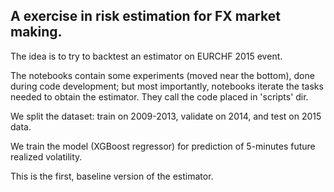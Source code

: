 ## A exercise in risk estimation for FX market making. 

The idea is to try to backtest an estimator on EURCHF 2015 event.

The notebooks contain some experiments (moved near the bottom), done during code development;
but most importantly, notebooks iterate the tasks needed to obtain the estimator.
They call the code placed in 'scripts' dir.

We split the dataset: train on 2009-2013, validate on 2014, and test on 2015 data.

We train the model (XGBoost regressor) for prediction of 5-minutes future realized volatility.

This is the first, baseline version of the estimator.

